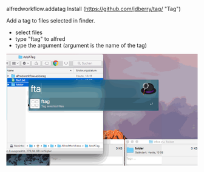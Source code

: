 alfredworkflow.addatag
Install (https://github.com/jdberry/tag/ "Tag")

Add a tag to files selected in finder.
- select files
- type "ftag" to alfred
- type the argument (argument is the name of the tag)


![alt text](https://github.com/StarBax89/alfredworkflow.addatag/blob/master/addATag.gif "Logo Title Text 1")
